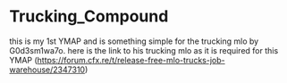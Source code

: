 # Trucking_Compound
this is my 1st YMAP and is something simple for the trucking mlo by G0d3sm1wa7o.  here is the link to his trucking mlo as it is required for this YMAP (https://forum.cfx.re/t/release-free-mlo-trucks-job-warehouse/2347310)
